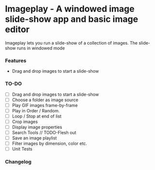# Imageplay - A windowed image slide-show app and basic image editor
Imageplay lets you run a slide-show of a collection of images. The slide-show runs in windowed mode

### Features
* Drag and drop images to start a slide-show

### TO-DO
- [ ] Drag and drop images to start a slide-show
- [ ] Choose a folder as image source
- [ ] Play GIF images frame-by-frame
- [ ] Play in Order / Random. 
- [ ] Loop / Stop at end of list
- [ ] Crop images
- [ ] Display image properties
- [ ] Search Tools // TODO-Flesh out
- [ ] Save an image playlist
- [ ] Filter images by dimension, color etc.
- [ ] Unit Tests

### Changelog